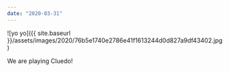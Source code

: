```yaml
---
date: "2020-03-31"
---
```


![yo yo]({{ site.baseurl }}/assets/images/2020/76b5e1740e2786e41f1613244d0d827a9df43402.jpg)

We are playing Cluedo!
